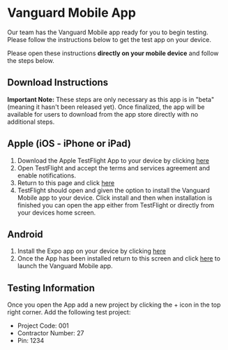 # Vanguard Mobile App
Our team has the Vanguard Mobile app ready for you to begin testing. Please follow the instructions below to get the test app on your device.

Please open these instructions **directly on your mobile device** and follow the steps below.

## Download Instructions

**Important Note:**
These steps are only necessary as this app is in "beta" (meaning it hasn't been released yet). Once finalized, the app will be available for users to download from the app store directly with no additional steps.

## Apple (iOS - iPhone or iPad)
1. Download the Apple TestFlight App to your device by clicking [here](https://apps.apple.com/ca/app/testflight/)
2. Open TestFlight and accept the terms and services agreement and enable notifications. 
3. Return to this page and click [here](https://testflight.apple.com/join/nUxXfD6h)
4. TestFlight should open and given the option to install the Vanguard Mobile app to your device. Click install and then when installation is finished you can open the app either from TestFlight or directly from your devices home screen. 

## Android
1. Install the Expo app on your device by clicking [here](https://play.google.com/store/apps/details?id=host.exp.exponent)
2. Once the App has been installed return to this screen and click [here](https://expo.io/@veiengdev/vanguard-mobile?release-channel=staging) to launch the Vanguard Mobile app.

## Testing Information
Once you open the App add a new project by clicking the + icon in the top right corner.
Add the following test project:
- Project Code: 001
- Contractor Number: 27
- Pin: 1234
